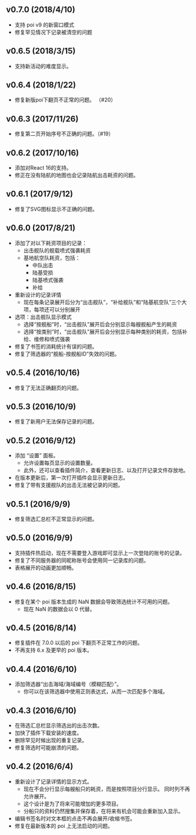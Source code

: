 ## v0.7.0 (2018/4/10)
- 支持 poi v9 的新窗口模式
- 修复罕见情况下记录被清空的问题

## v0.6.5 (2018/3/15)
- 支持新活动的难度显示。

## v0.6.4 (2018/1/22)
- 修复新版poi下翻页不正常的问题。 （#20）

## v0.6.3 (2017/11/26)
- 修复第二页开始序号不正确的问题。（#19）

## v0.6.2 (2017/10/16)
- 添加对React 16的支持。
- 修正在没有陆航的地图也会记录陆航出击耗资的问题。

## v0.6.1 (2017/9/12)
- 修复了SVG图标显示不正确的问题。

## v0.6.0 (2017/8/21)
- 添加了对以下耗资项目的记录：
  - 出击舰队的舰载喷式强袭耗资
  - 基地航空队耗资，包括：
    - 中队出击
    - 陆基受损
    - 陆基喷式强袭
    - 补给
- 重新设计的记录详情
  - 现在每条记录展开后分为“出击舰队”，“补给舰队”和“陆基航空队”三个大项，每项还可以分别展开
- 选项：出击舰队显示模式
  - 选择“按舰船”时，“出击舰队”展开后会分别显示每艘舰船产生的耗资
  - 选择“按类别”时，“出击舰队”展开后会分别显示每种类别的耗资，包括补给、维修和喷式强袭
- 修复了书签的消耗统计有误的问题。
- 修复了筛选器的“舰船-按舰船ID”失效的问题。

## v0.5.4 (2016/10/16)
- 修复了无法正确翻页的问题。

## v0.5.3 (2016/10/9)
- 修复了新用户无法保存记录的问题。

## v0.5.2 (2016/9/12)
- 添加 “设置” 面板。
  - 允许设置每页显示的设置数量。
  - 此外，还可以查看插件简介，查看更新日志、以及打开记录文件存放地。
- 在版本更新后，第一次打开插件会显示更新日志。
- 修复了带有支援舰队的出击无法被记录的问题。

## v0.5.1 (2016/9/9)
- 修复筛选汇总栏不正常显示的问题。

## v0.5.0 (2016/9/9)
- 支持插件热启动，现在不需要登入游戏即可显示上一次登陆的账号的记录。
- 修复了不同服务器的同昵称账号会使用同一记录库的问题。
- 表格展开的动画更加顺畅。

## v0.4.6 (2016/8/15)
- 修复在某个 poi 版本生成的 NaN 数据会导致筛选统计不可用的问题。
  - 现在 NaN 的数据会以 0 代替。

## v0.4.5 (2016/8/14)
- 修复插件在 7.0.0 以后的 poi 下翻页不正常工作的问题。
- 不再支持 6.x 及更早的 poi 版本。

## v0.4.4 (2016/6/10)
- 添加筛选器“出击海域/海域编号（模糊匹配）”。
  - 你可以在该筛选器中使用正则表达式，从而一次匹配多个海域。

## v0.4.3 (2016/6/10)
- 在筛选汇总栏显示筛选出的出击次数。
- 加快了插件下载安装的速度。
- 删除罕见时候出现的重复记录。
- 修复筛选时可能崩溃的问题。

## v0.4.2 (2016/6/4)
- 重新设计了记录详情的显示方式。
  - 现在不会分行显示每艘船只的耗资，而是按照项目分行显示。 同时列不再允许展开。
  - 这个设计是为了将来可能增加的更多项目。
  - 分船只的资料仍然搜集并保存着，在将来有机会可能会重新加入显示。
- 编辑书签名时对文本框的点击不再会展开/收缩书签。
- 修复在最新版本的 poi 上无法启动的问题。
